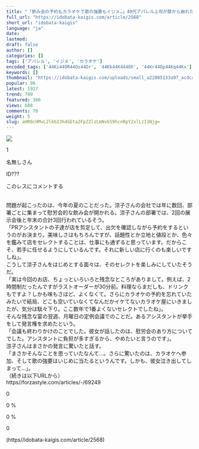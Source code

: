 ```yaml
---
title: "「飲み会の予約もカラオケで歌の強要もイジメ…」40代アパレル上司が膝から崩れた「職場いじめの言ったもん勝ち」"
full_url: "https://idobata-kaigis.com/article/2568"
short_url: "idobata-kaigis"
language: "ja"
date: 
lastmod: 
draft: false
author: []
categories: []
tags: ['アパレル', 'イジメ', 'カラオケ']
encoded_tags: ['44Ki44OR44Os44Or', '44Kk44K444Oh', '44Kr44Op44Kq44Kx']
keywords: []
thumbnail: "https://idobata-kaigis.com/uploads/small_a22805133a97_acdca159c3.jpg"
popular: 96
latest: 1927
trend: 789
featured: 386
views: 688
comments: 70
weight: 5
slug: aHR0cHMvL2lkb2JhdGEta2FpZ2lzLmNvbS9hcnRpY2xlLzI1Njg=
---
```


![](https://idobata-kaigis.com/uploads/small_a22805133a97_acdca159c3.jpg)

<div><p class='text-pink-100 text-sm'><p class='mr-2'>1</p><p class='mr-2'>名無しさん</p><p class='hidden xlinline-block'>ID???</p></p><p class='flex items-center text-gray-400'><p class='text-xs mdtext-sm hovercursor-pointer'>このレスにコメントする</p></p><p class='tracking-wide break-all text-lg'><br>問題が起こったのは、今年の夏のことだった。涼子さんの会社では年に数回、部署ごとに集まって慰労会的な飲み会が開かれる。涼子さんの部署では、2回の展示会後と年末の合計3回行われているそう。<br>「PRアシスタントの子達が店を剪定して、出欠を確認しながら予約をするというのがお決まり。美味しさはもちろんですが、話題性とか立地と値段とか、色々を鑑みて店をセレクトすることは、仕事にも通ずると思っています。だからこそ、若手に任せるようにしているんです。それに新しい店に行くのも楽しいですしね」。<br>こうして涼子さんをはじめとする面々は、そのセレクトを楽しみにしていたそうだ。<br>「実は今回のお店、ちょっといろいろと残念なところがありまして。例えば、2時間制だったんですがラストオーダーが30分前。料理ならまだしも、ドリンクもですよ？しかも味もさほど、よくなくて。さらにカラオケの予約を忘れていたみたいで結局、どこも空いていなくてなんだかイケてないカラオケ屋にいきましたが、気分は駄々下り。ここ数年で1番よくないセレクトでしたね」。<br>そんな残念な宴の翌週、月曜日の定例会議でのことだ。あるアシスタントが挙手をして発言権を求めたという。<br>「会議も終わりかけのことでした。彼女が話したのは、慰労会のあり方についてでした。アシスタントに負担が多すぎるから、やめたいと言うのです」。<br>涼子さんはまさかの発言に驚いたと話す。<br>「まさかそんなことを思っていたなんて…。さらに驚いたのは、カラオケへ参加、そして歌の強要はいじめに当たるというんです。しかも、彼女泣き出してしまって…」。<br>（続きは以下URLから）<br>https//forzastyle.com/articles/-/69249</p><p class='flex items-center mr-2 hovercursor-pointer'><p class='pl-1 text-sm mdtext-base'>0</p></p><p class=' w-full h-full bg-gray-200 absolute '></p><p class='text-white text-xs text-center'>0 %</p><p class='text-white text-xs text-center'>0 %</p><p class='flex items-center mr-2 hovercursor-pointer'><p class='pl-1 text-sm mdtext-base'>0</p></p></div>

(https//idobata-kaigis.com/article/2568)
